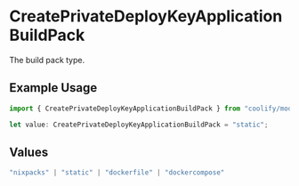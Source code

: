# CreatePrivateDeployKeyApplicationBuildPack

The build pack type.

## Example Usage

```typescript
import { CreatePrivateDeployKeyApplicationBuildPack } from "coolify/models/operations";

let value: CreatePrivateDeployKeyApplicationBuildPack = "static";
```

## Values

```typescript
"nixpacks" | "static" | "dockerfile" | "dockercompose"
```